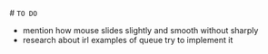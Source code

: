 # `TO DO`

- mention how mouse slides slightly and smooth without sharply
- research about irl examples of queue try to implement it
